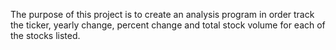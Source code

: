 The purpose of this project is to create an analysis program in order track the ticker, yearly change, percent change and total stock volume for each of the stocks listed.
